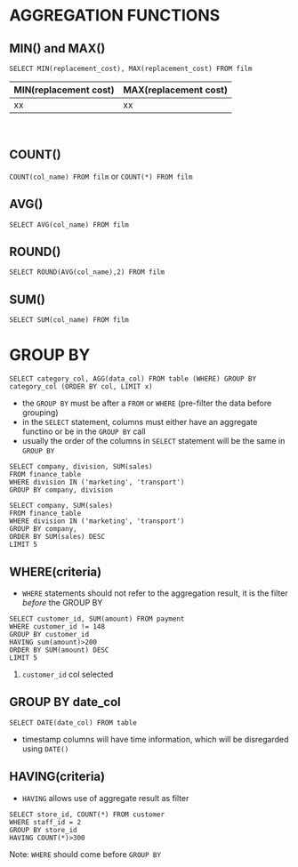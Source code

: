 # AGGREGATION FUNCTIONS

## MIN() and MAX()

```
SELECT MIN(replacement_cost), MAX(replacement_cost) FROM film
```

|**MIN(replacement cost)** |**MAX(replacement cost)**|
|----------|----------|
| xx    | xx    |
<br>

## COUNT()
`COUNT(col_name) FROM film` or `COUNT(*) FROM film`

## AVG()
`SELECT AVG(col_name) FROM film`

## ROUND()
`SELECT ROUND(AVG(col_name),2) FROM film`

## SUM()
`SELECT SUM(col_name) FROM film`


# GROUP BY

`SELECT category_col, AGG(data_col) FROM table (WHERE) GROUP BY category_col (ORDER BY col, LIMIT x)`
- the `GROUP BY` must be after a `FROM` or `WHERE` (pre-filter the data before grouping)
- in the `SELECT` statement, columns must either have an aggregate functino or be in the `GROUP BY` call
- usually the order of the columns in `SELECT` statement will be the same in `GROUP BY`

```
SELECT company, division, SUM(sales)
FROM finance_table
WHERE division IN ('marketing', 'transport')
GROUP BY company, division
```

```
SELECT company, SUM(sales)
FROM finance_table
WHERE division IN ('marketing', 'transport')
GROUP BY company,
ORDER BY SUM(sales) DESC
LIMIT 5
```

## WHERE(criteria)
- `WHERE` statements should not refer to the aggregation result, it is the filter _before_ the GROUP BY

```
SELECT customer_id, SUM(amount) FROM payment
WHERE customer_id != 148
GROUP BY customer_id
HAVING sum(amount)>200
ORDER BY SUM(amount) DESC
LIMIT 5
```
1. `customer_id` col selected 

## GROUP BY date_col

`SELECT DATE(date_col) FROM table`
- timestamp columns will have time information, which will be disregarded using `DATE()`


## HAVING(criteria)
- `HAVING` allows use of aggregate result as filter

```
SELECT store_id, COUNT(*) FROM customer
WHERE staff_id = 2
GROUP BY store_id
HAVING COUNT(*)>300
```
Note: `WHERE` should come before `GROUP BY`

